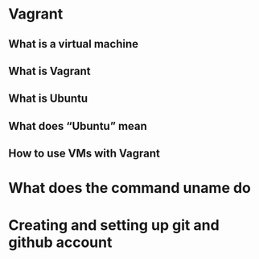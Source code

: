 # Vagrant
## What is a virtual machine
## What is Vagrant
## What is Ubuntu
## What does “Ubuntu” mean
## How to use VMs with Vagrant
# What does the command uname do
# Creating and setting up git and github account

